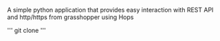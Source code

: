 A simple python application that provides easy interaction 
with REST API and http/https from grasshopper using Hops

'''
git clone 
'''
